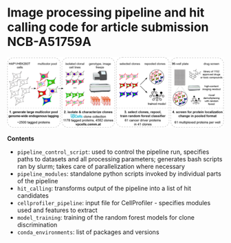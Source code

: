 # Image processing pipeline and hit calling code for article submission NCB-A51759A

<p align="left"><img src="graphical_abstract.png " width="600"/></p>

**Contents**
- `pipeline_control_script`: used to control the pipeline run, specifies paths to datasets and all processing parameters; generates bash scripts ran by slurm; takes care of parallelization where necessary
- `pipeline_modules`: standalone python scripts invoked by individual parts of the pipeline
- `hit_calling`: transforms output of the pipeline into a list of hit candidates
- `cellprofiler_pipeline`: input file for CellProfiler - specifies modules used and features to extract
- `model_training`: training of the random forest models for clone discrimination
- `conda_environments`: list of packages and versions
  
